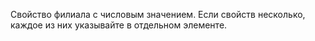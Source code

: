 
Свойство филиала с числовым значением. Если свойств несколько, каждое из них указывайте в отдельном элементе.
